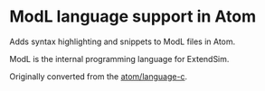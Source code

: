 # ModL language support in Atom

Adds syntax highlighting and snippets to ModL files in Atom.

ModL is the internal programming language for ExtendSim.

Originally converted from the [atom/language-c](https://github.com/atom/language-c).

